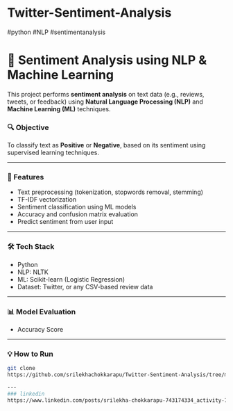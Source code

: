 # Twitter-Sentiment-Analysis

#python #NLP #sentimentanalysis

# 🧠 Sentiment Analysis using NLP & Machine Learning

This project performs **sentiment analysis** on text data (e.g., reviews, tweets, or feedback) using **Natural Language Processing (NLP)** and **Machine Learning (ML)** techniques.

### 🔍 Objective
To classify text as **Positive** or **Negative**,  based on its sentiment using supervised learning techniques.

---

### 🚀 Features
- Text preprocessing (tokenization, stopwords removal, stemming)
- TF-IDF vectorization
- Sentiment classification using ML models
- Accuracy and confusion matrix evaluation
- Predict sentiment from user input

---

### 🛠️ Tech Stack
- Python
- NLP: NLTK 
- ML: Scikit-learn (Logistic Regression)
- Dataset:  Twitter, or any CSV-based review data

---

### 📊 Model Evaluation
- Accuracy Score

---

### 💡 How to Run
```bash
git clone 
https://github.com/srilekhachokkarapu/Twitter-Sentiment-Analysis/tree/main

---
### linkedin
https://www.linkedin.com/posts/srilekha-chokkarapu-743174334_activity-7350587242517532672-Jx2U?utm_source=share&utm_medium=member_desktop&rcm=ACoAAFQHoiMBdIzH1GtCaBLVRYS2m5pIKuyCBhM



